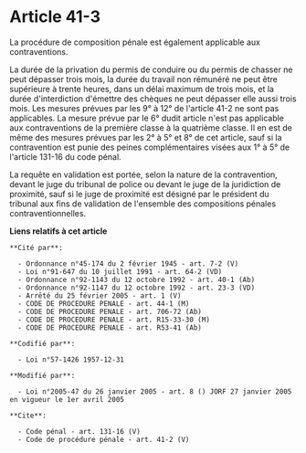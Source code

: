 # Article 41-3

La procédure de composition pénale est également applicable aux contraventions. 

La durée de la privation du permis de conduire ou du permis de chasser ne peut dépasser trois mois, la durée du travail non
rémunéré ne peut être supérieure à trente heures, dans un délai maximum de trois mois, et la durée d'interdiction d'émettre
des chèques ne peut dépasser elle aussi trois mois. Les mesures prévues par les 9° à 12° de l'article 41-2 ne sont pas
applicables. La mesure prévue par le 6° dudit article n'est pas applicable aux contraventions de la première classe à la
quatrième classe. Il en est de même des mesures prévues par les 2° à 5° et 8° de cet article, sauf si la contravention est
punie des peines complémentaires visées aux 1° à 5° de l'article 131-16 du code pénal. 

La requête en validation est portée, selon la nature de la contravention, devant le juge du tribunal de police ou devant le
juge de la juridiction de proximité, sauf si le juge de proximité est désigné par le président du tribunal aux fins de
validation de l'ensemble des compositions pénales contraventionnelles.

**Liens relatifs à cet article**

	**Cité par**:

	  - Ordonnance n°45-174 du 2 février 1945 - art. 7-2 (V)
	  - Loi n°91-647 du 10 juillet 1991 - art. 64-2 (VD)
	  - Ordonnance n°92-1143 du 12 octobre 1992 - art. 40-1 (Ab)
	  - Ordonnance n°92-1147 du 12 octobre 1992 - art. 23-3 (VD)
	  - Arrêté du 25 février 2005 - art. 1 (V)
	  - CODE DE PROCEDURE PENALE - art. 44-1 (M)
	  - CODE DE PROCEDURE PENALE - art. 706-72 (Ab)
	  - CODE DE PROCEDURE PENALE - art. R15-33-30 (M)
	  - CODE DE PROCEDURE PENALE - art. R53-41 (Ab)

	**Codifié par**:

	  - Loi n°57-1426 1957-12-31

	**Modifié par**:

	  - Loi n°2005-47 du 26 janvier 2005 - art. 8 () JORF 27 janvier 2005 en vigueur le 1er avril 2005

	**Cite**:

	  - Code pénal - art. 131-16 (V)
	  - Code de procédure pénale - art. 41-2 (V)
